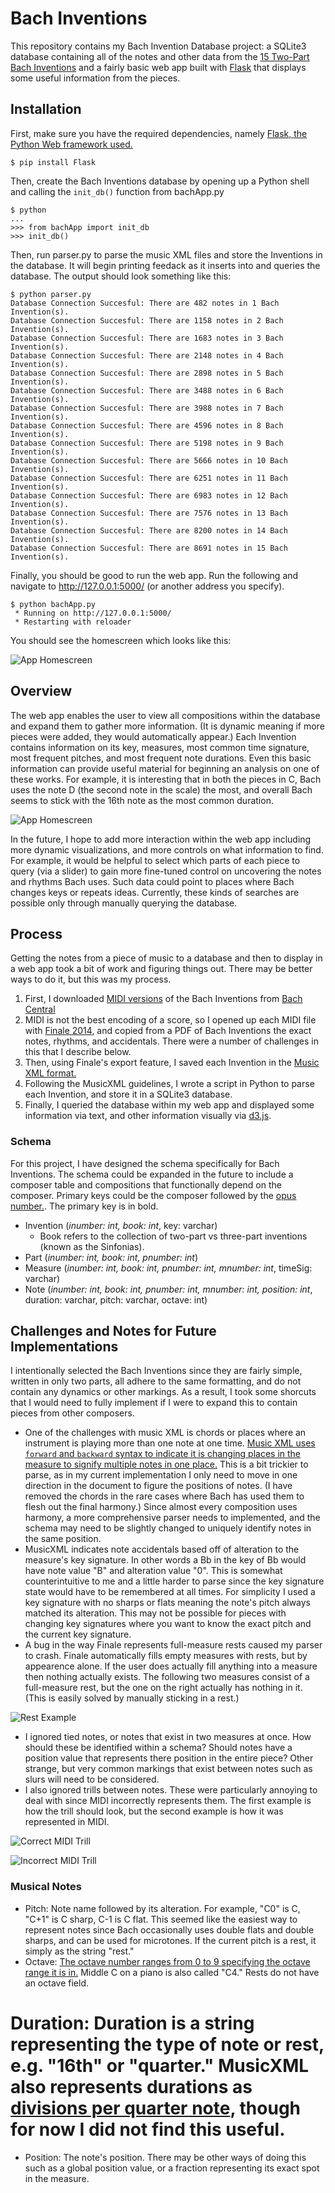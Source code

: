 # Bach Inventions

This repository contains my Bach Invention Database project: a SQLite3 database containing all of the notes and other data from the [15 Two-Part Bach Inventions](https://en.wikipedia.org/wiki/Inventions_and_Sinfonias_(Bach)) and a fairly basic web app built with [Flask](http://flask.pocoo.org) that displays some useful information from the pieces.

## Installation

First, make sure you have the required dependencies, namely [Flask, the Python Web framework used.](http://flask.pocoo.org)

```
$ pip install Flask
```

Then, create the Bach Inventions database by opening up a Python shell and calling the ```init_db()``` function from bachApp.py

```
$ python
...
>>> from bachApp import init_db
>>> init_db()
```

Then, run parser.py to parse the music XML files and store the Inventions in the database. It will begin printing feedack as it inserts into and queries the database. The output should look something like this:

```
$ python parser.py 
Database Connection Succesful: There are 482 notes in 1 Bach Invention(s).
Database Connection Succesful: There are 1158 notes in 2 Bach Invention(s).
Database Connection Succesful: There are 1683 notes in 3 Bach Invention(s).
Database Connection Succesful: There are 2148 notes in 4 Bach Invention(s).
Database Connection Succesful: There are 2898 notes in 5 Bach Invention(s).
Database Connection Succesful: There are 3488 notes in 6 Bach Invention(s).
Database Connection Succesful: There are 3988 notes in 7 Bach Invention(s).
Database Connection Succesful: There are 4596 notes in 8 Bach Invention(s).
Database Connection Succesful: There are 5198 notes in 9 Bach Invention(s).
Database Connection Succesful: There are 5666 notes in 10 Bach Invention(s).
Database Connection Succesful: There are 6251 notes in 11 Bach Invention(s).
Database Connection Succesful: There are 6983 notes in 12 Bach Invention(s).
Database Connection Succesful: There are 7576 notes in 13 Bach Invention(s).
Database Connection Succesful: There are 8200 notes in 14 Bach Invention(s).
Database Connection Succesful: There are 8691 notes in 15 Bach Invention(s).
```

Finally, you should be good to run the web app. Run the following and navigate to http://127.0.0.1:5000/ (or another address you specify).

```
$ python bachApp.py
 * Running on http://127.0.0.1:5000/
 * Restarting with reloader
```

You should see the homescreen which looks like this:

![App Homescreen](images/Homescreen.png)

## Overview

The web app enables the user to view all compositions within the database and expand them to gather more information. (It is dynamic meaning if more pieces were added, they would automatically appear.) Each Invention contains information on its key, measures, most common time signature, most frequent pitches, and most frequent note durations. Even this basic information can provide useful material for beginning an analysis on one of these works. For example, it is interesting that in both the pieces in C, Bach uses the note D (the second note in the scale) the most, and overall Bach seems to stick with the 16th note as the most common duration.

![App Homescreen](images/ExpandInventions.png)

In the future, I hope to add more interaction within the web app including more dynamic visualizations, and more controls on what information to find. For example, it would be helpful to select which parts of each piece to query (via a slider) to gain more fine-tuned control on uncovering the notes and rhythms Bach uses. Such data could point to places where Bach changes keys or repeats ideas. Currently, these kinds of searches are possible only through manually querying the database.

## Process

Getting the notes from a piece of music to a database and then to display in a web app took a bit of work and figuring things out. There may be better ways to do it, but this was my process.

1. First, I downloaded [MIDI versions](https://en.wikipedia.org/wiki/MIDI) of the Bach Inventions from [Bach Central](http://www.bachcentral.com/midiindexcomplete.html)
2. MIDI is not the best encoding of a score, so I opened up each MIDI file with [Finale 2014](http://www.finalemusic.com), and copied from a PDF of Bach Inventions the exact notes, rhythms, and accidentals. There were a number of challenges in this that I describe below.
3. Then, using Finale's export feature, I saved each Invention in the [Music XML format.](http://www.musicxml.com)
4. Following the MusicXML guidelines, I wrote a script in Python to parse each Invention, and store it in a SQLite3 database.
5. Finally, I queried the database within my web app and displayed some information via text, and other information visually via [d3.js](http://d3js.org).

### Schema

For this project, I have designed the schema specifically for Bach Inventions. The schema could be expanded in the future to include a composer table and compositions that functionally depend on the composer. Primary keys could be the composer followed by the [opus number.](https://en.wikipedia.org/wiki/Opus_number). The primary key is in bold.

* Invention (*inumber: int, book: int*, key: varchar)
  * Book refers to the collection of two-part vs three-part inventions (known as the Sinfonias).
* Part (*inumber: int, book: int, pnumber: int*)
* Measure (*inumber: int, book: int, pnumber: int, mnumber: int*, timeSig: varchar)
* Note (*inumber: int, book: int, pnumber: int, mnumber: int, position: int*, duration: varchar, pitch: varchar, octave: int)

## Challenges and Notes for Future Implementations

I intentionally selected the Bach Inventions since they are fairly simple, written in only two parts, all adhere to the same formatting, and do not contain any dynamics or other markings. As a result, I took some shorcuts that I would need to fully implement if I were to expand this to contain pieces from other composers.

* One of the challenges with music XML is chords or places where an instrument is playing more than one note at one time. [Music XML uses ```forward``` and ```backward``` syntax to indicate it is changing places in the measure to signify multiple notes in one place.]((http://www.musicxml.com/tutorial/the-midi-compatible-part/multi-part-music/)) This is a bit trickier to parse, as in my current implementation I only need to move in one direction in the document to figure the positions of notes. (I have removed the chords in the rare cases where Bach has used them to flesh out the final harmony.) Since almost every composition uses harmony, a more comprehensive parser needs to implemented, and the schema may need to be slightly changed to uniquely identify notes in the same position.
* MusicXML indicates note accidentals based off of alteration to the measure's key signature. In other words a Bb in the key of Bb would have note value "B" and alteration value "0". This is somewhat counterintuitive to me and a little harder to parse since the key signature state would have to be remembered at all times. For simplicity I used a key signature with no sharps or flats meaning the note's pitch always matched its alteration. This may not be possible for pieces with changing key signatures where you want to know the exact pitch and the current key signature.
* A bug in the way Finale represents full-measure rests caused my parser to crash. Finale automatically fills empty measures with rests, but by appearence alone. If the user does actually fill anything into a measure then nothing actually exists. The following two measures consist of a full-measure rest, but the one on the right actually has nothing in it. (This is easily solved by manually sticking in a rest.)

![Rest Example](images/RestExample.png)

* I ignored tied notes, or notes that exist in two measures at once. How should these be identified within a schema? Should notes have a position value that represents there position in the entire piece? Other strange, but very common markings that exist between notes such as slurs will need to be considered.
* I also ignored trills between notes. These were particularly annoying to deal with since MIDI incorrectly represents them. The first example is how the trill should look, but the second example is how it was represented in MIDI.

![Correct MIDI Trill](images/CorrectVersion.png)

![Incorrect MIDI Trill](images/IncorrectMIDI.png)

### Musical Notes

* Pitch: Note name followed by its alteration. For example, "C0" is C, "C+1" is C sharp, C-1 is C flat. This seemed like the easiest way to represent notes since Bach occasionally uses double flats and double sharps, and can be used for microtones. If the current pitch is a rest, it simply as the string "rest."
* Octave: [The octave number ranges from 0 to 9 specifying the octave range it is in.](https://en.wikipedia.org/wiki/Scientific_pitch_notation) Middle C on a piano is also called "C4." Rests do not have an octave field.
# Duration: Duration is a string representing the type of note or rest, e.g. "16th" or "quarter." MusicXML also represents durations as [divisions per quarter note](http://www.musicxml.com/wp-content/uploads/2012/12/musicxml-tutorial.pdf), though for now I did not find this useful. 
* Position: The note's position. There may be other ways of doing this such as a global position value, or a fraction representing its exact spot in the measure.